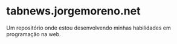 # tabnews.jorgemoreno.net

Um repositório onde estou desenvolvendo minhas habilidades em programação na web.
